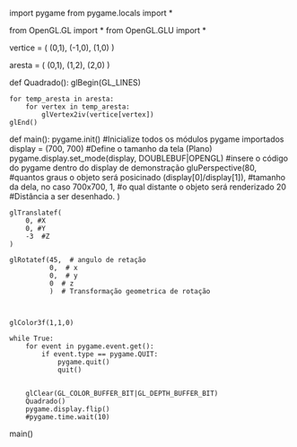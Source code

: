import pygame
from pygame.locals import *

from OpenGL.GL import *
from OpenGL.GLU import *

vertice = (
    (0,1),
    (-1,0),
    (1,0)
    )

aresta = (
    (0,1),
    (1,2),
    (2,0)
    )


def Quadrado():
    glBegin(GL_LINES)

    for temp_aresta in aresta:
        for vertex in temp_aresta:
            glVertex2iv(vertice[vertex])
    glEnd()


def main():
    pygame.init() #Inicialize todos os módulos pygame importados
    display = (700, 700) #Define o tamanho da tela (Plano)
    pygame.display.set_mode(display, DOUBLEBUF|OPENGL) #insere o código do pygame dentro do display de demonstração
    gluPerspective(80, #quantos graus o objeto será posicinado
                   (display[0]/display[1]), #tamanho da dela, no caso 700x700,
                   1, #o qual distante o objeto será renderizado
                   20 #Distância a ser desenhado.
    )

    glTranslatef(
        0, #X
        0, #Y
        -3  #Z
    )

    glRotatef(45,  # angulo de retação
              0,  # x
              0,  # y
              0  # z
              )  # Transformação geometrica de rotação



    glColor3f(1,1,0)

    while True:
        for event in pygame.event.get():
            if event.type == pygame.QUIT:
                pygame.quit()
                quit()


        glClear(GL_COLOR_BUFFER_BIT|GL_DEPTH_BUFFER_BIT)
        Quadrado()
        pygame.display.flip()
        #pygame.time.wait(10)


main()
